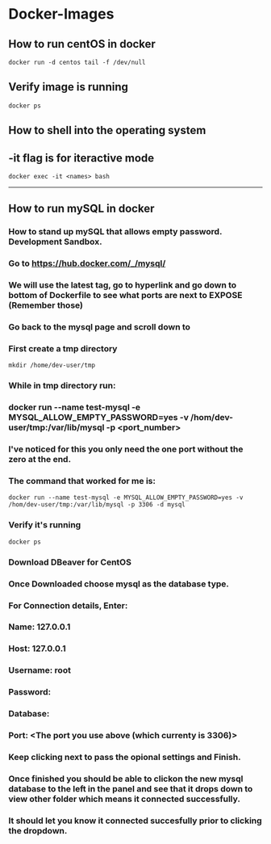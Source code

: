# Docker-Images

## How to run centOS in docker
```
docker run -d centos tail -f /dev/null
```

## Verify image is running
```
docker ps
```
## How to shell into the operating system
## -it flag is for iteractive mode
```
docker exec -it <names> bash
```

------------------------------------------------------------------------

## How to run mySQL in docker

### How to stand up mySQL that allows empty password.  Development Sandbox.
### Go to https://hub.docker.com/_/mysql/
### We will use the latest tag, go to hyperlink and go down to bottom of Dockerfile to see what ports are next to EXPOSE (Remember those)
### Go back to the mysql page and scroll down to

### First create a tmp directory
```
mkdir /home/dev-user/tmp
```

### While in tmp directory run:
###  docker run --name test-mysql -e MYSQL_ALLOW_EMPTY_PASSWORD=yes -v /hom/dev-user/tmp:/var/lib/mysql -p <port_number>
### I've noticed for this you only need the one port without the zero at the end.
### The command that worked for me is:
```
docker run --name test-mysql -e MYSQL_ALLOW_EMPTY_PASSWORD=yes -v /hom/dev-user/tmp:/var/lib/mysql -p 3306 -d mysql
```

### Verify it's running
```
docker ps
```

### Download DBeaver for CentOS
### Once Downloaded choose mysql as the database type.
### For Connection details, Enter:
### Name: 127.0.0.1
###  Host: 127.0.0.1
###  Username: root
###  Password: <Leave Blank>
###  Database: <Leave Blank>
###  Port: <The port you use above (which currenty is 3306)>
###  Keep clicking next to pass the opional settings and Finish.
###  Once finished you should be able to clickon the new mysql database to the left in the panel and see that it drops down to view other folder which means it connected successfully.
### It should let you know it connected succesfully prior to clicking the dropdown.